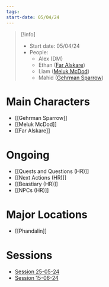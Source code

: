 ```yaml
---
tags: 
start-date: 05/04/24
---
```

>[!info]
>- Start date: 05/04/24
>- People:
>	- Alex (DM)
>	- Ethan ([Far Alskare](Far%20Alskare.md))
>	- Liam ([Meluk McDod](Meluk%20McDod))
>	- Mahid ([Gehrman Sparrow](Gehrman%20Sparrow.md)) 
# Main Characters
- [[Gehrman Sparrow]]
- [[Meluk McDod]]
- [[Far Alskare]]
# Ongoing
- [[Quests and Questions (HR)]]
- [[Next Actions (HR)]]
- [[Beastiary (HR)]]
- [[NPCs (HR)]]
# Major Locations
- [[Phandalin]]
# Sessions
- [Session 25-05-24](Session%2025-05-24.md)
- [Session 15-06-24](Session%2015-06-24.md)

